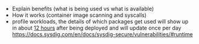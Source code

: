 * Explain benefits (what is being used vs what is available)
* How it works (container image scanning and syscalls)
* profile workloads, the details of which packages get used will show up in about [12 hours](https://docs.sysdig.com/en/docs/sysdig-secure/vulnerabilities/runtime/#understanding-the-in-use-column) after being deployed and will update once per day https://docs.sysdig.com/en/docs/sysdig-secure/vulnerabilities/#runtime
